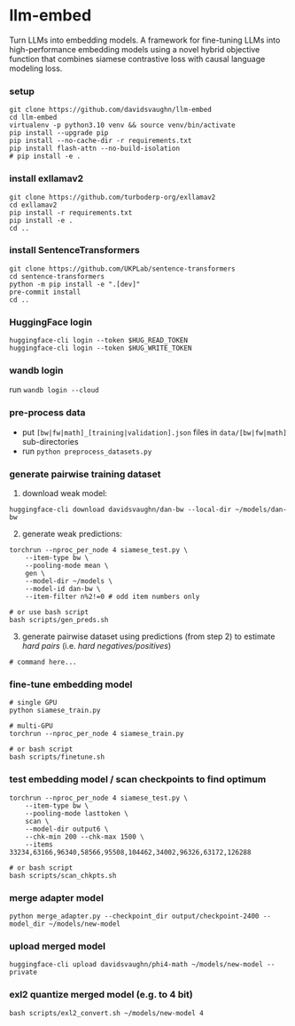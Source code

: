 # llm-embed
Turn LLMs into embedding models. A framework for fine-tuning LLMs into high-performance embedding models using a novel hybrid objective function that combines siamese contrastive loss with causal language modeling loss. 

### setup
```
git clone https://github.com/davidsvaughn/llm-embed
cd llm-embed
virtualenv -p python3.10 venv && source venv/bin/activate
pip install --upgrade pip
pip install --no-cache-dir -r requirements.txt
pip install flash-attn --no-build-isolation
# pip install -e .
```

### install exllamav2
```
git clone https://github.com/turboderp-org/exllamav2
cd exllamav2
pip install -r requirements.txt
pip install -e .
cd ..
```

### install SentenceTransformers
```
git clone https://github.com/UKPLab/sentence-transformers
cd sentence-transformers
python -m pip install -e ".[dev]"
pre-commit install
cd ..
```

### HuggingFace login
```
huggingface-cli login --token $HUG_READ_TOKEN
huggingface-cli login --token $HUG_WRITE_TOKEN
```

### wandb login
run `wandb login --cloud`

### pre-process data
- put `[bw|fw|math]_[training|validation].json` files in `data/[bw|fw|math]` sub-directories
- run `python preprocess_datasets.py`

### generate pairwise training dataset
1. download weak model:
```
huggingface-cli download davidsvaughn/dan-bw --local-dir ~/models/dan-bw
```

2. generate weak predictions:
```
torchrun --nproc_per_node 4 siamese_test.py \
    --item-type bw \
    --pooling-mode mean \
    gen \
    --model-dir ~/models \
    --model-id dan-bw \
    --item-filter n%2!=0 # odd item numbers only

# or use bash script
bash scripts/gen_preds.sh
```

3. generate pairwise dataset using predictions (from step 2) to estimate *hard pairs* (i.e. *hard negatives/positives*)
```
# command here...
```

### fine-tune embedding model
```
# single GPU
python siamese_train.py

# multi-GPU
torchrun --nproc_per_node 4 siamese_train.py

# or bash script
bash scripts/finetune.sh
```

### test embedding model / scan checkpoints to find optimum
```
torchrun --nproc_per_node 4 siamese_test.py \
    --item-type bw \
    --pooling-mode lasttoken \
    scan \
    --model-dir output6 \
    --chk-min 200 --chk-max 1500 \
    --items 33234,63166,96340,58566,95508,104462,34002,96326,63172,126288

# or bash script
bash scripts/scan_chkpts.sh
```

### merge adapter model
```
python merge_adapter.py --checkpoint_dir output/checkpoint-2400 --model_dir ~/models/new-model
```

### upload merged model
```
huggingface-cli upload davidsvaughn/phi4-math ~/models/new-model --private
```

### exl2 quantize merged model (e.g. to 4 bit)
```
bash scripts/exl2_convert.sh ~/models/new-model 4 
```